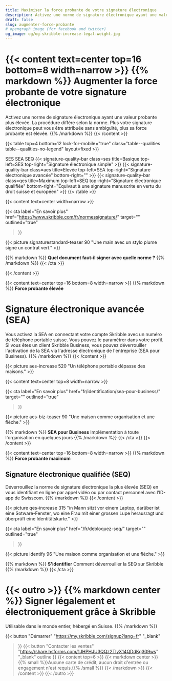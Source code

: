 ```yaml
---
title: Maximiser la force probante de votre signature électronique
description: Activez une norme de signature électronique ayant une valeur probante plus élevée. La procédure diffère selon la norme. Choisissez entre SES, SEA et SEQ.
draft: false
slug: augmenter-force-probante
# opengraph image (for facebook and twitter)
og_image: og/og-skribble-increase-legal-weight.jpg
---
```


{{< content text=center top=16 bottom=8 width=narrow >}}
{{% markdown %}}
Augmenter la force probante 
de votre signature électronique
===============	
Activez une norme de signature électronique ayant une valeur 
probante plus élevée. La procédure diffère selon la norme. Plus votre 
signature électronique peut vous être attribuée sans ambiguïté, 
plus sa force probante est élevée.
{{% /markdown %}}
{{< /content >}}

[//]: # (--------------------------------------------------------------------------------------------------------------)

{{< table top=4 bottom=12 lock-for-mobile="true" class="table--qualities table--qualities-no-legend" layout=fixed >}}
<thead>
  <tr>
    <th scope="col"></th>
    <th scope="col">SES</th>
    <th scope="col">SEA</th>
    <th scope="col">SEQ</th>
  </tr>
</thead>
<tbody>
  <tr>
    <th scope="row"></th>
    <td class="signature-quality-bar">
      {{< signature-quality-bar
        class=ses
        title=Basique
        top-left=SES
        top-right="Signature électronique simple"
      >}}
    </td>
    <td class="signature-quality-bar">
      {{< signature-quality-bar
        class=aes
        title=Elevée
        top-left=SEA
        top-right="Signature électronique avancée"
        bottom-right=""
      >}}
    </td>
    <td class="signature-quality-bar">
      {{< signature-quality-bar
        class=qes
        title=Maximum
        top-left=SEQ
        top-right="Signature électronique qualifiée"
        bottom-right="Équivaut à une signature manuscrite en vertu du droit suisse et européen"
      >}}
    </td>
  </tr>
  <tr>
    <th scope="row"></th>
  </tr>

</tbody>
{{< /table >}}

[//]: # (--------------------------------------------------------------------------------------------------------------)

{{< content text=center width=narrow >}}

{{< cta
  label="En savoir plus"
  href="https://www.skribble.com/fr/normessignature/"
  target=""
  outlined="true"
>}}

{{< picture signaturestandard-teaser 90 "Une main avec un stylo plume signe un contrat vert." >}}

{{% markdown %}}
**Quel document faut-il signer avec quelle norme ?**
{{% /markdown %}}
{{< /cta >}}

{{< /content >}}


[//]: # (--------------------------------------------------------------------------------------------------------------)

{{< content text=center top=16 bottom=8 width=narrow >}}
{{% markdown %}}
**Force probante élevée** 
# Signature électronique avancée (SEA)
Vous activez la SEA en connectant votre compte Skribble avec un 
numéro de téléphone portable suisse. Vous pouvez le paramétrer 
dans votre profil. Si vous êtes un client Skribble Business, vous pouvez 
déverrouiller l'activation de la SEA via l'adresse électronique 
de l'entreprise (SEA pour Business).
{{% /markdown %}}
{{< /content >}}

{{< picture aes-increase 520 "Un téléphone portable dépasse des maisons." >}}

{{< content text=center top=8 width=narrow >}}

{{< cta
  label="En savoir plus"
  href="fr/identification/sea-pour-business/"
  target=""
  outlined="true"
>}}

{{< picture aes-biz-teaser 90 "Une maison comme organisation et une flèche." >}}

{{% markdown %}}
**SEA pour Business**
Implémentation à toute l'organisation en quelques jours
{{% /markdown %}}
{{< /cta >}}
{{< /content >}}

[//]: # (--------------------------------------------------------------------------------------------------------------)

{{< content text=center top=16 bottom=8 width=narrow >}}
{{% markdown %}}
**Force probante maximum** 
## Signature électronique qualifiée (SEQ)
Déverrouillez la norme de signature électronique 
la plus élevée (SEQ) en vous identifiant en ligne par appel vidéo 
ou par contact personnel avec l’ID-app de Swisscom.
{{% /markdown %}}
{{< /content >}}

{{< picture qes-increase 315 "in Mann sitzt vor einem Laptop, darüber ist eine Sotware-Fenster, wo eine Frau mit einer grossen Lupe herausragt und überprüft eine Identitätskarte." >}}

{{< cta
  label="En savoir plus"
  href="/fr/debloquez-seq/"
  target=""
  outlined="true"
>}}

{{< picture identify 96 "Une maison comme organisation et une flèche." >}}

{{% markdown %}}
**S'identifier**
Comment déverrouiller la SEQ sur Skribble
{{% /markdown %}}
{{< /cta >}}


[//]: # (--------------------------------------------------------------------------------------------------------------)


{{< outro >}}
{{% markdown center %}}
Signer légalement et électroniquement 
grâce à Skribble
===============
Utilisable dans le monde entier, hébergé en Suisse.
{{% /markdown %}}

{{< button
  "Démarrer"
  "https://my.skribble.com/signup?lang=fr"
  "_blank"
>}}
{{< button
  "Contacter les ventes"
  "https://share.hsforms.com/1JHPHJU3QQz2TlyX14QDdKg309ws"
  "_blank"
  outline
>}}
{{< content top=6 >}}
{{< markdown center >}}
{{% small %}}Aucune carte de crédit, aucun droit d'entrée 
ou engagement n'est requis.{{% /small %}} 
{{< /markdown >}}
{{< /content >}}
{{< /outro >}}
